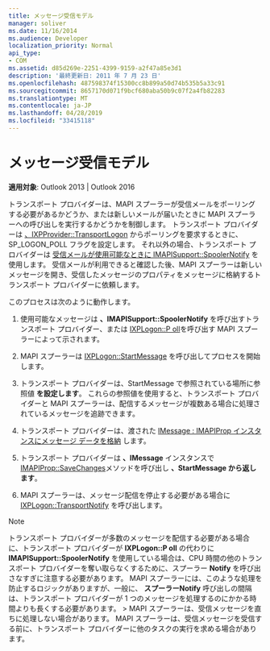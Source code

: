 ```yaml
---
title: メッセージ受信モデル
manager: soliver
ms.date: 11/16/2014
ms.audience: Developer
localization_priority: Normal
api_type:
- COM
ms.assetid: d85d269e-2251-4399-9159-a2f47a85e3d1
description: '最終更新日: 2011 年 7 月 23 日'
ms.openlocfilehash: 487598374f15300cc8b899a50d74b535b5a33c91
ms.sourcegitcommit: 8657170d071f9bcf680aba50b9c07f2a4fb82283
ms.translationtype: MT
ms.contentlocale: ja-JP
ms.lasthandoff: 04/28/2019
ms.locfileid: "33415118"
---
```

# <a name="message-reception-model"></a>メッセージ受信モデル

  
  
**適用対象**: Outlook 2013 | Outlook 2016 
  
トランスポート プロバイダーは、MAPI スプーラーが受信メールをポーリングする必要があるかどうか、または新しいメールが届いたときに MAPI スプーラーへの呼び出しを実行するかどうかを制御します。 トランスポート プロバイダーは [、IXPProvider::TransportLogon](ixpprovider-transportlogon.md) からポーリングを要求するときに、SP_LOGON_POLL フラグを設定します。 それ以外の場合、トランスポート プロバイダーは [受信メールが使用可能なときに IMAPISupport::SpoolerNotify](imapisupport-spoolernotify.md) を使用します。 受信メールが利用できると確認した後、MAPI スプーラーは新しいメッセージを開き、受信したメッセージのプロパティをメッセージに格納するトランスポート プロバイダーに依頼します。 
  
このプロセスは次のように動作します。
  
1. 使用可能なメッセージは **、IMAPISupport::SpoolerNotify** を呼び出すトランスポート プロバイダー、または [IXPLogon::P oll](ixplogon-poll.md)を呼び出す MAPI スプーラーによって示されます。
    
2. MAPI スプーラーは [IXPLogon::StartMessage](ixplogon-startmessage.md) を呼び出してプロセスを開始します。 
    
3. トランスポート プロバイダーは、StartMessage で参照されている場所に参照値 **を設定します**。 これらの参照値を使用すると、トランスポート プロバイダーと MAPI スプーラーは、配信するメッセージが複数ある場合に処理されているメッセージを追跡できます。
    
4. トランスポート プロバイダーは、渡された [IMessage : IMAPIProp インスタンスにメッセージ データを格納](imessageimapiprop.md) します。 
    
5. トランスポート プロバイダーは **、IMessage** インスタンスで [IMAPIProp::SaveChanges](imapiprop-savechanges.md)メソッドを呼び出し **、StartMessage から返します**。
    
6. MAPI スプーラーは、メッセージ配信を停止する必要がある場合に [IXPLogon::TransportNotify](ixplogon-transportnotify.md) を呼び出します。 
    
> [!NOTE]
> トランスポート プロバイダーが多数のメッセージを配信する必要がある場合に、トランスポート プロバイダーが **IXPLogon::P oll** の代わりに **IMAPISupport::SpoolerNotify** を使用している場合は、CPU 時間の他のトランスポート プロバイダーを奪い取らなくするために、スプーラー **Notify** を呼び出さなすぎに注意する必要があります。 MAPI スプーラーには、このような処理を防止するロジックがありますが、一般に、 **スプーラーNotify** 呼び出しの間隔は、トランスポート プロバイダーが 1 つのメッセージを処理するのにかかる時間よりも長くする必要があります。 > MAPI スプーラーは、受信メッセージを直ちに処理しない場合があります。 MAPI スプーラーは、受信メッセージを受信する前に、トランスポート プロバイダーに他のタスクの実行を求める場合があります。 
  

